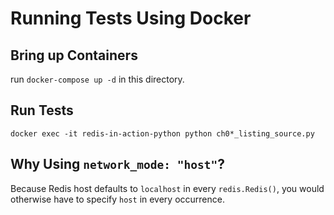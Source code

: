 # Running Tests Using Docker

## Bring up Containers

run `docker-compose up -d` in this directory.

## Run Tests

`docker exec -it redis-in-action-python python ch0*_listing_source.py`

## Why Using `network_mode: "host"`?

Because Redis host defaults to `localhost` in every `redis.Redis()`, you would otherwise have to specify `host` in every occurrence.